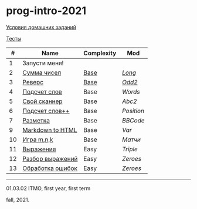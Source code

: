 # prog-intro-2021
 
[Условия домашних заданий](https://www.kgeorgiy.info/courses/prog-intro/homeworks.html)

[Тесты](https://github.com/maladetska/prog-intro-2021/tree/main/tests)


#|Name|Сomplexity|Mod
---|---|---|---
1|Запусти меня!||
2|[Сумма чисел](https://www.kgeorgiy.info/courses/prog-intro/homeworks.html#sum)|[Base](https://github.com/maladetska/prog-intro-2021/blob/main/java-solutions/sum/Sum.java)|[*Long*](https://github.com/maladetska/prog-intro-2021/blob/main/java-solutions/sum/SumLong.java)
3|[Реверс]()|[Base](https://github.com/maladetska/prog-intro-2021/blob/main/java-solutions/reverse/Reverse.java)|[*Odd2*](https://github.com/maladetska/prog-intro-2021/blob/main/java-solutions/reverse/ReverseOdd2.java)
4|[Подсчет слов]()|Base|*Words*
5|[Свой сканнер](https://github.com/maladetska/prog-intro-2021/blob/main/java-solutions/ReverseAbc2.java)|Base|*Abc2*
6|[Подсчет слов++](https://github.com/maladetska/prog-intro-2021/blob/main/java-solutions/WsppPosition.java)|Base|*Position*
7|[Разметка](https://github.com/maladetska/prog-intro-2021/tree/main/java-solutions/markup)|Base|*BBCode*
9|[Markdown to HTML]()|Base|*Var*
10|[Игра m,n,k]()|Base|*Матчи*
11|[Выражения]()|Easy|*Triple*
12|[Разбор выражений]()|Easy|*Zeroes*
13|[Обработка ошибок](])|Easy|*Zeroes*

------
01.03.02 ITMO, first year, first term

fall, 2021.
